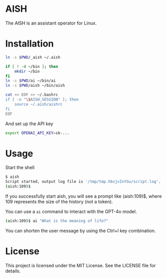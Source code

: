 # AISH

The AISH is an assistant operator for Linux.

# Installation

```bash
ln -s $PWD/_aish ~/.aish

if [ ! -d ~/bin ]; then
    mkdir ~/bin
fi
ln -s $PWD/ai ~/bin/ai
ln -s $PWD/aish ~/bin/aish

cat << EOF >> ~/.bashrc
if [ -n "\$AISH_SESSION" ]; then
    source ~/.aish/aishrc
fi
EOF

```

And set up the API key
```bash
export OPENAI_API_KEY=sk-...
```

# Usage

Start the shell
```bash
$ aish
Script started, output log file is '/tmp/tmp.hbzjvInYGu/script.log'.
(aish:109)$ 
```
If you successfully start aish, you will see a prompt like (aish:109)$, where 109 represents the size of the history (not a token).

You can use a `ai` command to interact with the GPT-4o model.
```bash
(aish:109)$ ai "What is the meaning of life?"
```

You can shorten the user message by using the Ctrl+l key combination.

# License
This project is licensed under the MIT License. See the LICENSE file for details.

